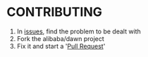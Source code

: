 # CONTRIBUTING

1. In [issues](https://github.com/alibaba/dawn/issues), find the problem to be dealt with
2. Fork the alibaba/dawn project
3. Fix it and start a '[Pull Request](https://github.com/alibaba/dawn/pulls)'
